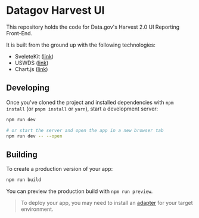 # Datagov Harvest UI

This repository holds the code for Data.gov's Harvest 2.0 UI Reporting Front-End.

It is built from the ground up with the following technologies:
- SveleteKit ([link](https://kit.svelte.dev/))
- USWDS ([link](https://designsystem.digital.gov/))
- Chart.js ([link](https://www.chartjs.org/))

## Developing

Once you've cloned the project and installed dependencies with `npm install` (or `pnpm install` or `yarn`), start a development server:

```bash
npm run dev

# or start the server and open the app in a new browser tab
npm run dev -- --open
```

## Building

To create a production version of your app:

```bash
npm run build
```

You can preview the production build with `npm run preview`.

> To deploy your app, you may need to install an [adapter](https://kit.svelte.dev/docs/adapters) for your target environment.
